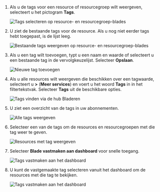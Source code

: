 1. Als u de tags voor een resource of resourcegroep wilt weergeven, selecteert u het pictogram **Tags**. 
   
     ![Tags selecteren op resource- en resourcegroep-blades](./media/resource-manager-tag-resources/select-tag-icon.png)
2. U ziet de bestaande tags voor de resource. Als u nog niet eerder tags hebt toegepast, is de lijst leeg. 

     ![Bestaande tags weergeven op resource- en resourcegroep-blades](./media/resource-manager-tag-resources/existing-tags.png)
3. Als u een tag wilt toevoegen, typt u een naam en waarde of selecteert u een bestaande tag in de vervolgkeuzelijst. Selecteer **Opslaan**.

     ![Nieuwe tag toevoegen](./media/resource-manager-tag-resources/tag-resources.png)
3. Als u alle resources wilt weergeven die beschikken over een tagwaarde, selecteert u **>** (**Meer services**) en voert u het woord **Tags** in in het filtertekstvak. Selecteer **Tags** uit de beschikbare opties.
   
     ![Tags vinden via de hub Bladeren](./media/resource-manager-tag-resources/browse-tags.png)
4. U ziet een overzicht van de tags in uw abonnementen.
   
     ![Alle tags weergeven](./media/resource-manager-tag-resources/tag-taxonomy.png)
5. Selecteer een van de tags om de resources en resourcegroepen met die tag weer te geven.
   
     ![Resources met tag weergeven](./media/resource-manager-tag-resources/show-tagged-resources.png)
6. Selecteer **Blade vastmaken aan dashboard** voor snelle toegang.
   
     ![Tags vastmaken aan het dashboard](./media/resource-manager-tag-resources/pin-tag.png)
7. U kunt de vastgemaakte tag selecteren vanuit het dashboard om de resources met die tag te bekijken.

     ![Tags vastmaken aan het dashboard](./media/resource-manager-tag-resources/show-pinned-tag.png)
